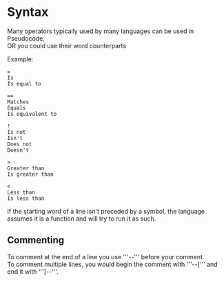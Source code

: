 # Syntax

Many operators typically used by many languages can be used in Pseudocode,  
OR you could use their word counterparts

Example:

	=
	Is  
	Is equal to  
	
	==
	Matches  
	Equals  
	Is equivalent to  
	
	!
	Is not  
	Isn't  
	Does not  
	Doesn't  
	
	>
	Greater than  
	Is greater than  
	
	<
	Less than  
	Is less than  


If the starting word of a line isn't preceded by a symbol, the language assumes it is a function and will try to run it as such.

## Commenting

To comment at the end of a line you use '''--''' before your comment.  
To comment multiple lines, you would begin the comment with '''--[''' and end it with ''']--'''.  